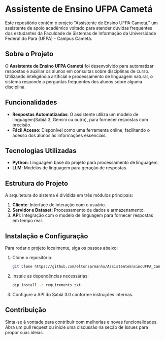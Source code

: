 

# Assistente de Ensino UFPA Cametá

Este repositório contém o projeto "Assistente de Ensino UFPA Cametá," um assistente de apoio acadêmico voltado para atender dúvidas frequentes dos estudantes da Faculdade de Sistemas de Informação da Universidade Federal do Pará (UFPA) - Campus Cametá.

## Sobre o Projeto

O **Assistente de Ensino UFPA Cametá** foi desenvolvido para automatizar respostas e auxiliar os alunos em consultas sobre disciplinas de curso. Utilizando inteligência artificial e processamento de linguagem natural, o sistema responde a perguntas frequentes dos alunos sobre alguma disciplina.

## Funcionalidades

- **Respostas Automatizadas**: O assistente utiliza um modelo de linguagem(Sabiá 3, Gemini ou outro), para fornecer respostas com precisão.
- **Fácil Acesso**: Disponível como uma ferramenta online, facilitando o acesso dos alunos às informações essenciais.
  
## Tecnologias Utilizadas

- **Python**: Linguagem base do projeto para processamento de linguagem.
- **LLM**: Modelos de linguagem para geração de respostas.

## Estrutura do Projeto

A arquitetura do sistema é dividida em três módulos principais:

1. **Cliente**: Interface de interação com o usuário.
2. **Servidor e Dataset**: Processamento de dados e armazenamento.
3. **API**: Integração com o modelo de linguagem para fornecer respostas em tempo real.

## Instalação e Configuração

Para rodar o projeto localmente, siga os passos abaixo:

1. Clone o repositório:
    ```bash
    git clone https://github.com/eltonsarmanho/AssistenteEnsinoUFPA_Cameta.git
    ```
2. Instale as dependências necessárias:
    ```bash
    pip install -r requirements.txt
    ```
3. Configure a API do Sabiá 3.0 conforme instruções internas.

## Contribuição

Sinta-se à vontade para contribuir com melhorias e novas funcionalidades. Abra um pull request ou inicie uma discussão na seção de Issues para propor suas ideias.

